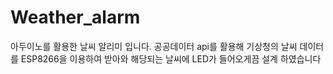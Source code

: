 # Weather_alarm
아두이노를 활용한 날씨 알리미 입니다. 공공데이터 api를 활용해 기상청의 날씨 데이터를 ESP8266을 이용하여 받아와 해당되는 날씨에 LED가 들어오게끔 설계 하였습니다
